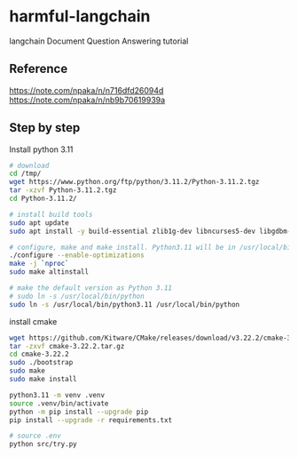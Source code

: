 # harmful-langchain

langchain Document Question Answering tutorial

## Reference
<https://note.com/npaka/n/n716dfd26094d>
<https://note.com/npaka/n/nb9b70619939a>

## Step by step

Install python 3.11

```bash
# download
cd /tmp/
wget https://www.python.org/ftp/python/3.11.2/Python-3.11.2.tgz
tar -xzvf Python-3.11.2.tgz
cd Python-3.11.2/

# install build tools
sudo apt update
sudo apt install -y build-essential zlib1g-dev libncurses5-dev libgdbm-dev libnss3-dev libssl-dev libreadline-dev libffi-dev checkinstall 

# configure, make and make install. Python3.11 will be in /usr/local/bin/python3.11
./configure --enable-optimizations
make -j `nproc`
sudo make altinstall

# make the default version as Python 3.11
# sudo ln -s /usr/local/bin/python
sudo ln -s /usr/local/bin/python3.11 /usr/local/bin/python
```

install cmake

```bash
wget https://github.com/Kitware/CMake/releases/download/v3.22.2/cmake-3.22.2.tar.gz
tar -zxvf cmake-3.22.2.tar.gz
cd cmake-3.22.2
sudo ./bootstrap
sudo make
sudo make install
```

```bash
python3.11 -m venv .venv
source .venv/bin/activate
python -m pip install --upgrade pip
pip install --upgrade -r requirements.txt
```

```bash
# source .env
python src/try.py
```
